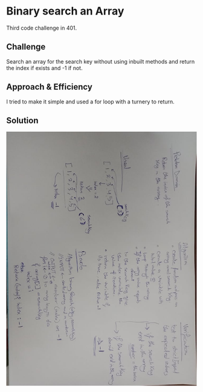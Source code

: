 # Binary search an Array
Third code challenge in 401.

## Challenge
Search an array for the search key without using inbuilt methods and return the index if exists and -1 if not.

## Approach & Efficiency
I tried to make it simple and used a for loop with a turnery to return.

## Solution
![array-binary-search](../assets/array-binary-search.jpg)